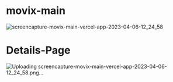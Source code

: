 # movix-main

![screencapture-movix-main-vercel-app-2023-04-06-12_24_58](https://user-images.githubusercontent.com/91651054/230295256-1daa3f81-8fdf-4e06-98a4-06a539677e42.png)

# Details-Page
![Uploading screencapture-movix-main-vercel-app-2023-04-06-12_24_58.png…]()
